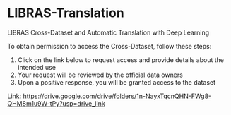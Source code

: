# LIBRAS-Translation
LIBRAS Cross-Dataset and Automatic Translation with Deep Learning

To obtain permission to access the Cross-Dataset, follow these steps:
1. Click on the link below to request access and provide details about the intended use
2. Your request will be reviewed by the official data owners
3. Upon a positive response, you will be granted access to the dataset

Link: https://drive.google.com/drive/folders/1n-NayxTqcnQHN-FWg8-QHM8m1u9W-tPy?usp=drive_link
